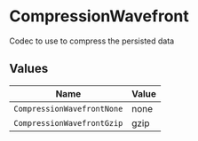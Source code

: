 # CompressionWavefront

Codec to use to compress the persisted data


## Values

| Name                       | Value                      |
| -------------------------- | -------------------------- |
| `CompressionWavefrontNone` | none                       |
| `CompressionWavefrontGzip` | gzip                       |